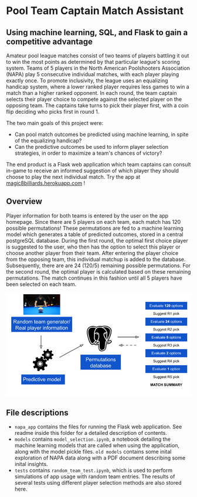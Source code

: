 # Pool Team Captain Match Assistant
## Using machine learning, SQL, and Flask to gain a competitive advantage

Amateur pool league matches consist of two teams of players battling it out to win the most points as determined by that particular league's scoring system. Teams of 5 players in the North American Poolshooters Association (NAPA) play 5 consecutive individual matches, with each player playing exactly once. To promote inclusivity, the league uses an equalizing handicap system, where a lower ranked player requires less games to win a match than a higher ranked opponent. In each round, the team captain selects their player choice to compete against the selected player on the opposing team. The captains take turns to pick their player first, with a coin flip deciding who picks first in round 1.

The two main goals of this project were:
* Can pool match outcomes be predicted using machine learning, in spite of the equalizing handicap?
* Can the predictive outcomes be used to inform player selection strategies, in order to maximize a team's chances of victory?

The end product is a Flask web application which team captains can consult in-game to receive an informed suggestion of which player they should choose to play the next individual match.
Try the app at [magic8billiards.herokuapp.com](magic8billiards.herokuapp.com) ! 

## Overview

Player information for both teams is entered by the user on the app homepage. Since there are 5 players on each team, each match has 120 possible permutations! These permutations are fed to a machine learning model which generates a table of predicted outcomes, stored in a central postgreSQL database. 
During the first round, the optimal first choice player is suggested to the user, who then has the option to select this player or choose another player from their team. After entering the player choice from the opposing team, this individual matchup is added to the database. Subsequently, there are are 24 (120/5) remaining possible permutations. For the second round, the optimal player is calculated based on these remaining permutations. The match continues in this fashion until all 5 players have been selected on each team.

![](images/app_schematic.png)

## File descriptions

* `napa_app` contains the files for running the Flask web application. See readme inside this folder for a detailed description of contents.
* `models` contains `model_selection.ipynb`, a notebook detailing the machine learning models that are called when using the application, along with the model pickle files. `old models` contains some inital exploration of NAPA data along with a PDF document describing some inital insights.
* `tests` contains `random_team_test.ipynb`, which is used to perform simulations of app usage with random team entries. The results of several tests using different player selection methods are also stored here.
